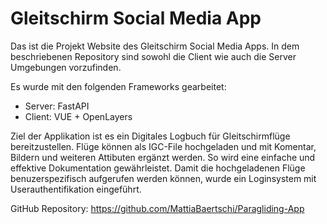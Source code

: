 # Gleitschirm Social Media App

Das ist die Projekt Website des Gleitschirm Social Media Apps. In dem beschriebenen Repository sind sowohl die Client wie auch die Server Umgebungen vorzufinden.

Es wurde mit den folgenden Frameworks gearbeitet:
- Server: FastAPI
- Client: VUE + OpenLayers

Ziel der Applikation ist es ein Digitales Logbuch für Gleitschirmflüge bereitzustellen. Flüge können als IGC-File hochgeladen und mit Komentar, Bildern und weiteren Attibuten ergänzt werden. So wird eine einfache und effektive Dokumentation gewährleistet. Damit die hochgeladenen Flüge benuzerspezifisch aufgerufen werden können, wurde ein Loginsystem mit Userauthentifikation eingeführt.

GitHub Repository: https://github.com/MattiaBaertschi/Paragliding-App

